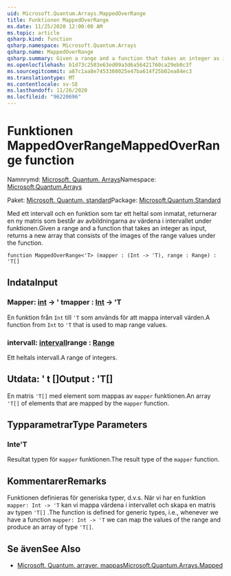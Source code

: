 ```yaml
---
uid: Microsoft.Quantum.Arrays.MappedOverRange
title: Funktionen MappedOverRange
ms.date: 11/25/2020 12:00:00 AM
ms.topic: article
qsharp.kind: function
qsharp.namespace: Microsoft.Quantum.Arrays
qsharp.name: MappedOverRange
qsharp.summary: Given a range and a function that takes an integer as input, returns a new array that consists of the images of the range values under the function.
ms.openlocfilehash: b1d73c2503e63ed09a3d6a56421760ca29eb0c3f
ms.sourcegitcommit: a87c1aa8e7453360025e47ba614f25b02ea84ec3
ms.translationtype: MT
ms.contentlocale: sv-SE
ms.lasthandoff: 11/26/2020
ms.locfileid: "96220696"
---
```

# <a name="mappedoverrange-function"></a><span data-ttu-id="b0ea5-102">Funktionen MappedOverRange</span><span class="sxs-lookup"><span data-stu-id="b0ea5-102">MappedOverRange function</span></span>

<span data-ttu-id="b0ea5-103">Namnrymd: [Microsoft. Quantum. Arrays](xref:Microsoft.Quantum.Arrays)</span><span class="sxs-lookup"><span data-stu-id="b0ea5-103">Namespace: [Microsoft.Quantum.Arrays](xref:Microsoft.Quantum.Arrays)</span></span>

<span data-ttu-id="b0ea5-104">Paket: [Microsoft. Quantum. standard](https://nuget.org/packages/Microsoft.Quantum.Standard)</span><span class="sxs-lookup"><span data-stu-id="b0ea5-104">Package: [Microsoft.Quantum.Standard](https://nuget.org/packages/Microsoft.Quantum.Standard)</span></span>


<span data-ttu-id="b0ea5-105">Med ett intervall och en funktion som tar ett heltal som inmatat, returnerar en ny matris som består av avbildningarna av värdena i intervallet under funktionen.</span><span class="sxs-lookup"><span data-stu-id="b0ea5-105">Given a range and a function that takes an integer as input, returns a new array that consists of the images of the range values under the function.</span></span>

```qsharp
function MappedOverRange<'T> (mapper : (Int -> 'T), range : Range) : 'T[]
```


## <a name="input"></a><span data-ttu-id="b0ea5-106">Indata</span><span class="sxs-lookup"><span data-stu-id="b0ea5-106">Input</span></span>

### <a name="mapper--int---t"></a><span data-ttu-id="b0ea5-107">Mapper: [int](xref:microsoft.quantum.lang-ref.int) -> ' t</span><span class="sxs-lookup"><span data-stu-id="b0ea5-107">mapper : [Int](xref:microsoft.quantum.lang-ref.int) -> 'T</span></span>

<span data-ttu-id="b0ea5-108">En funktion från `Int` till `'T` som används för att mappa intervall värden.</span><span class="sxs-lookup"><span data-stu-id="b0ea5-108">A function from `Int` to `'T` that is used to map range values.</span></span>


### <a name="range--range"></a><span data-ttu-id="b0ea5-109">intervall: [intervall](xref:microsoft.quantum.lang-ref.range)</span><span class="sxs-lookup"><span data-stu-id="b0ea5-109">range : [Range](xref:microsoft.quantum.lang-ref.range)</span></span>

<span data-ttu-id="b0ea5-110">Ett heltals intervall.</span><span class="sxs-lookup"><span data-stu-id="b0ea5-110">A range of integers.</span></span>



## <a name="output--t"></a><span data-ttu-id="b0ea5-111">Utdata: ' t []</span><span class="sxs-lookup"><span data-stu-id="b0ea5-111">Output : 'T[]</span></span>

<span data-ttu-id="b0ea5-112">En matris `'T[]` med element som mappas av `mapper` funktionen.</span><span class="sxs-lookup"><span data-stu-id="b0ea5-112">An array `'T[]` of elements that are mapped by the `mapper` function.</span></span>

## <a name="type-parameters"></a><span data-ttu-id="b0ea5-113">Typparametrar</span><span class="sxs-lookup"><span data-stu-id="b0ea5-113">Type Parameters</span></span>

### <a name="t"></a><span data-ttu-id="b0ea5-114">Inte</span><span class="sxs-lookup"><span data-stu-id="b0ea5-114">'T</span></span>

<span data-ttu-id="b0ea5-115">Resultat typen för `mapper` funktionen.</span><span class="sxs-lookup"><span data-stu-id="b0ea5-115">The result type of the `mapper` function.</span></span>

## <a name="remarks"></a><span data-ttu-id="b0ea5-116">Kommentarer</span><span class="sxs-lookup"><span data-stu-id="b0ea5-116">Remarks</span></span>

<span data-ttu-id="b0ea5-117">Funktionen definieras för generiska typer, d.v.s. När vi har en funktion `mapper: Int -> 'T` kan vi mappa värdena i intervallet och skapa en matris av typen `'T[]` .</span><span class="sxs-lookup"><span data-stu-id="b0ea5-117">The function is defined for generic types, i.e., whenever we have a function `mapper: Int -> 'T` we can map the values of the range and produce an array of type `'T[]`.</span></span>

## <a name="see-also"></a><span data-ttu-id="b0ea5-118">Se även</span><span class="sxs-lookup"><span data-stu-id="b0ea5-118">See Also</span></span>

- [<span data-ttu-id="b0ea5-119">Microsoft. Quantum. arrayer. mappas</span><span class="sxs-lookup"><span data-stu-id="b0ea5-119">Microsoft.Quantum.Arrays.Mapped</span></span>](xref:Microsoft.Quantum.Arrays.Mapped)